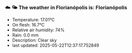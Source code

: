 ### ☁️ 🌤️  The weather in Florianópolis is: Florianópolis

- Temperature: 17.01°C
- On flesh: 16.7°C
- Relative air humidity: 74%
- Rain: 0.0 mm
- Description: Clear sky
- last updated: 2025-05-22T12:37:17.752849
